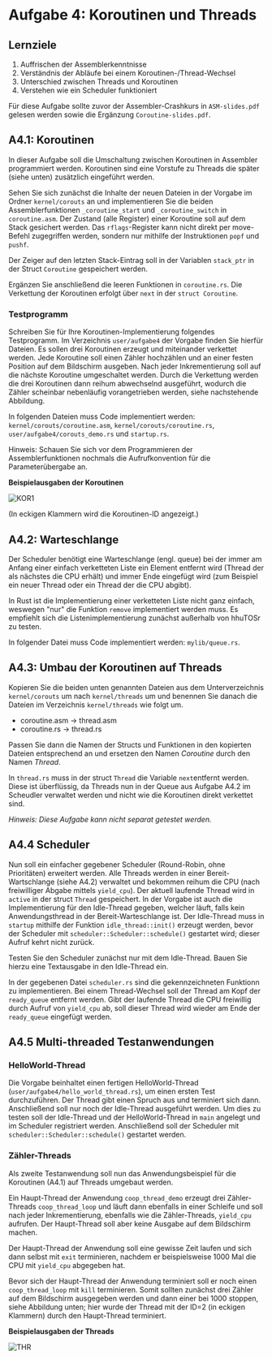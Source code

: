 # Aufgabe 4: Koroutinen und Threads

## Lernziele
1. Auffrischen der Assemblerkenntnisse
2. Verständnis der Abläufe bei einem Koroutinen-/Thread-Wechsel
3. Unterschied zwischen Threads und Koroutinen
3. Verstehen wie ein Scheduler funktioniert

Für diese Aufgabe sollte zuvor der Assembler-Crashkurs in `ASM-slides.pdf` gelesen werden sowie die Ergänzung `Coroutine-slides.pdf`.

## A4.1: Koroutinen
In dieser Aufgabe soll die Umschaltung zwischen Koroutinen in Assembler programmiert werden. Koroutinen sind eine Vorstufe zu Threads die später (siehe unten) zusätzlich eingeführt werden. 

Sehen Sie sich zunächst die Inhalte der neuen Dateien in der Vorgabe im Ordner `kernel/corouts` an und implementieren Sie die beiden Assemblerfunktionen `_coroutine_start` und `_coroutine_switch` in `coroutine.asm`. Der Zustand (alle Register) einer Koroutine soll auf dem Stack gesichert werden. Das `rflags`-Register kann nicht direkt per move-Befehl zugegriffen werden, sondern nur mithilfe der Instruktionen `popf` und `pushf`. 

Der Zeiger auf den letzten Stack-Eintrag soll in der Variablen `stack_ptr` in der Struct `Coroutine` gespeichert werden.

Ergänzen Sie anschließend die leeren Funktionen in `coroutine.rs`. Die Verkettung der Koroutinen erfolgt über `next` in der `struct Coroutine`.

### Testprogramm
Schreiben Sie für Ihre Koroutinen-Implementierung folgendes Testprogramm. Im Verzeichnis `user/aufgabe4` der Vorgabe finden Sie hierfür Dateien. Es sollen drei Koroutinen erzeugt und miteinander verkettet werden. Jede Koroutine soll einen Zähler hochzählen und an einer festen Position auf dem Bildschirm ausgeben. Nach jeder Inkrementierung soll auf die nächste Koroutine umgeschaltet werden.  Durch die Verkettung werden die drei Koroutinen dann reihum abwechselnd ausgeführt, wodurch die Zähler scheinbar nebenläufig vorangetrieben werden, siehe nachstehende Abbildung.

In folgenden Dateien muss Code implementiert werden: `kernel/corouts/coroutine.asm`, `kernel/corouts/coroutine.rs`, `user/aufgabe4/corouts_demo.rs` und `startup.rs`.

Hinweis: Schauen Sie sich vor dem Programmieren der Assemblerfunktionen nochmals die Aufrufkonvention für die Parameterübergabe an.


**Beispielausgaben der Koroutinen**

![KOR1](img/corouts.jpg)

(In eckigen Klammern wird die Koroutinen-ID angezeigt.)


## A4.2: Warteschlange
Der Scheduler benötigt eine Warteschlange (engl. queue) bei der immer am Anfang einer einfach verketteten Liste ein Element entfernt wird (Thread der als nächstes die CPU erhält) und immer Ende eingefügt wird (zum Beispiel ein neuer Thread oder ein Thread der die CPU abgibt).

In Rust ist die Implementierung einer verketteten Liste nicht ganz einfach, weswegen "nur" die Funktion `remove` implementiert werden muss. Es empfiehlt sich die Listenimplementierung zunächst außerhalb von hhuTOSr zu testen.
In folgender Datei muss Code implementiert werden: `mylib/queue.rs`.


## A4.3: Umbau der Koroutinen auf Threads
Kopieren Sie die beiden unten genannten Dateien aus dem Unterverzeichnis `kernel/corouts` um nach `kernel/threads` um und benennen Sie danach die Dateien im Verzeichnis `kernel/threads` wie folgt um. 

* coroutine.asm -> thread.asm 
* coroutine.rs -> thread.rs

Passen Sie dann die Namen der Structs und Funktionen in den kopierten Dateien entsprechend an und ersetzen den Namen *Coroutine* durch den Namen *Thread*.

In `thread.rs` muss in der struct `Thread` die Variable `next`entfernt werden. Diese ist überflüssig, da Threads nun in der Queue aus Aufgabe A4.2 im Scheudler verwaltet werden und nicht wie die Koroutinen direkt verkettet sind.

*Hinweis: Diese Aufgabe kann nicht separat getestet werden.*

## A4.4 Scheduler
Nun soll ein einfacher gegebener Scheduler (Round-Robin, ohne Prioritäten) erweitert werden. Alle Threads werden in einer Bereit-Wartschlange (siehe A4.2) verwaltet und bekommen reihum die CPU (nach freiwilliger Abgabe mittels `yield_cpu`). Der aktuell laufende Thread wird in `active` in der struct `Thread` gespeichert. In der Vorgabe ist auch die Implementierung für den Idle-Thread gegeben, welcher läuft, falls kein Anwendungsthread in der Bereit-Warteschlange ist. Der Idle-Thread muss in `startup` mithilfe der Funktion `idle_thread::init()` erzeugt werden, bevor der Scheduler mit `scheduler::Scheduler::schedule()` gestartet wird; dieser Aufruf kehrt nicht zurück.

Testen Sie den Scheduler zunächst nur mit dem Idle-Thread. Bauen Sie hierzu eine Textausgabe in den Idle-Thread ein.

In der gegebenen Datei `scheduler.rs` sind die gekennzeichneten Funktionn zu implementieren. Bei einem Thread-Wechsel soll der Thread am Kopf der `ready_queue` entfernt werden. Gibt der laufende Thread die CPU freiwillig durch Aufruf von `yield_cpu` ab, soll dieser Thread wird wieder am Ende der`ready_queue` eingefügt werden. 

## A4.5 Multi-threaded Testanwendungen
### HelloWorld-Thread
Die Vorgabe beinhaltet einen fertigen HelloWorld-Thread (`user/aufgabe4/hello_world_thread.rs`), um einen ersten Test durchzuführen. Der Thread gibt einen Spruch aus und terminiert sich dann. Anschließend soll nur noch der Idle-Thread ausgeführt werden. Um dies zu testen soll der Idle-Thread und der HelloWorld-Thread in `main` angelegt und im Scheduler registriert werden. Anschließend soll der Scheduler mit `scheduler::Scheduler::schedule()` gestartet werden.

### Zähler-Threads
Als zweite Testanwendung soll nun das Anwendungsbeispiel für die Koroutinen (A4.1) auf Threads umgebaut werden. 

Ein Haupt-Thread der Anwendung `coop_thread_demo` erzeugt drei Zähler-Threads `coop_thread_loop` und läuft dann ebenfalls in einer Schleife und soll nach jeder Inkrementierung, ebenfalls wie die Zähler-Threads, `yield_cpu` aufrufen. Der Haupt-Thread soll aber keine Ausgabe auf dem Bildschirm machen.

Der Haupt-Thread der Anwendung soll eine gewisse Zeit laufen und sich dann selbst mit `exit` terminieren, nachdem er beispielsweise 1000 Mal die CPU mit `yield_cpu` abgegeben hat. 

Bevor sich der Haupt-Thread der Anwendung terminiert soll er noch einen `coop_thread_loop` mit `kill` terminieren. Somit sollten zunächst drei Zähler auf dem Bildschirm ausgegeben werden und dann einer bei 1000 stoppen, siehe Abbildung unten; hier wurde der Thread mit der ID=2 (in eckigen Klammern) durch den Haupt-Thread terminiert.

**Beispielausgaben der Threads**

![THR](img/threads.jpg)
